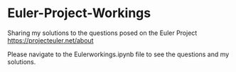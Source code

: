 # Euler-Project-Workings
Sharing my solutions to the questions posed on the Euler Project https://projecteuler.net/about

Please navigate to the Eulerworkings.ipynb file to see the questions and my solutions.

